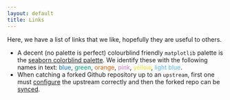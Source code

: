 ```yaml
---
layout: default
title: Links
---
```


Here, we have a list of links that we like, hopefully they are useful to others. 

- A decent (no palette is perfect) colourblind friendly <code>matplotlib</code> palette is the [seaborn colorblind palette](https://github.com/mwaskom/seaborn/blob/d25872b0fc99dbf7e666a91f59bd4ed125186aa1/seaborn/palettes.py#L43). We identify these with the following names in text: <font color="#0173B2">blue</font>, <font color="#029E73">green</font>, <font color="#D55E00">orange</font>, <font color="#CC78BC">pink</font>, <font color="#ECE133">yellow</font>, <font color="#56B4E9">light blue</font>.
- When catching a forked Github repository up to an <code>upstream</code>, first one must [configure](https://docs.github.com/en/pull-requests/collaborating-with-pull-requests/working-with-forks/configuring-a-remote-repository-for-a-fork) the upstream correctly and then the forked repo can be [synced](https://docs.github.com/en/pull-requests/collaborating-with-pull-requests/working-with-forks/syncing-a-fork#syncing-a-fork-branch-from-the-command-line). 
